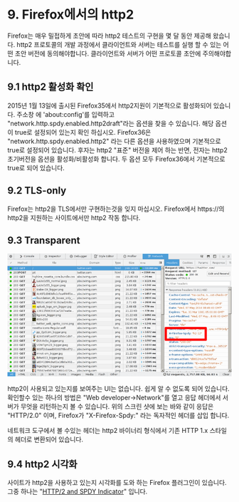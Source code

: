 
# 9. Firefox에서의 http2

Firefox는 매우 밀접하게 초안에 따라 http2 테스트의 구현을 몇 달 동안 제공해 왔습니다. http2 프로토콜의 개발 과정에서 클라이언트와 서버는 테스트를 실행 할 수 있는 어떤 초안 버전에 동의해야합니다. 클라이언트와 서버가 어떤 프로토콜 초안에 주의해야합니다.

## 9.1 http2 활성화 확인

2015년 1월 13일에 출시된 Firefox35에서 http2지원이 기본적으로 활성화되어 있습니다.
주소창 에 'about:config'를 입력하고 "network.http.spdy.enabled.http2draft"라는 옵션을 찾을 수 있습니다. 해당 옵션이 true로 설정되어 있는지 확인 하십시오. Firefox36은 "network.http.spdy.enabled.http2" 라는 다른 옵션을 사용하였으며 기본적으로 true로 설정되어 있습니다. 후자는 http2 "표준" 버전을 제어 하는 반면, 전자는 http2 초기버전을 옵션을 활성화/비활성화 합니다. 두 옵션 모두 Firefox36에서 기본적으로 true로 되어 있습니다.


## 9.2 TLS-only

Firefox는 http2을 TLS에서만 구현하는것을 잊지 마십시오. Firefox에서 https://의 http2을 지원하는 사이트에서만 http2 작동 합니다.


## 9.3 Transparent

![transparent http2 use](https://raw.githubusercontent.com/bagder/http2-explained/master/images/firefox-screenshot.png)

http2이 사용되고 있는지를 보여주는 UI는 없습니다. 쉽게 알 수 없도록 되어 있습니다. 확인할수 있는 하나의 방법은 "Web developer->Network"를 열고 응답 헤더에서 서버가 무엇을 리턴하는지 볼 수 있습니다. 위의 스크린 샷에 보는 바와 같이 응답은 "HTTP/2.0" 이며, Firefox가 "X-Firefox-Spdy:" 라는 독자적인 헤더를 삽입 합니다.

네트워크 도구에서 볼 수있는 헤더는 http2 바이너리 형식에서 기존 HTTP 1.x 스타일의 헤더로 변환되어 있습니다.



## 9.4 http2 시각화


사이트가 http2을 사용하고 있는지 시각화를 도와 하는 Firefox 플러그인이 있습니다. 그중 하나는 "[HTTP/2 and SPDY Indicator](https://addons.mozilla.org/en-US/firefox/addon/spdy-indicator/)" 입니다.
